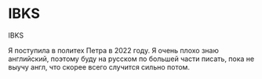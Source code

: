 # IBKS

IBKS

Я поступила в политех Петра в 2022 году. Я очень плохо знаю английский, поэтому буду на русском по большей части писать, пока не выучу англ, что скорее всего случится сильно потом.
